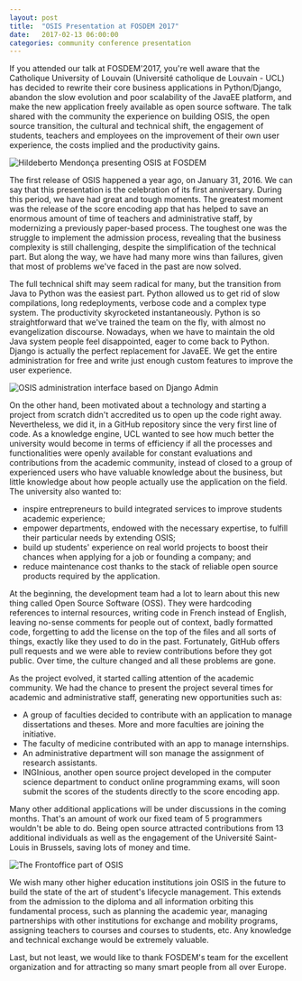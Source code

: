 ```yaml
---
layout: post
title:  "OSIS Presentation at FOSDEM 2017"
date:   2017-02-13 06:00:00
categories: community conference presentation
---
```


If you attended our talk at FOSDEM'2017, you're well aware that the Catholique
University of Louvain (Université catholique de Louvain - UCL) has decided to
rewrite their core business applications in Python/Django, abandon the slow
evolution and poor scalability of the JavaEE platform, and make the new
application freely available as open source software. The talk shared with the
community the experience on building OSIS, the open source transition, the
cultural and technical shift, the engagement of students, teachers and employees
on the improvement of their own user experience, the costs implied and the
productivity gains.

<img src="{{ site.url }}/assets/posts/fosdem-mendonca.png"
alt="Hildeberto Mendonça presenting OSIS at FOSDEM">

The first release of OSIS happened a year ago, on January 31, 2016. We can say
that this presentation is the celebration of its first anniversary. During this
period, we have had great and tough moments. The greatest moment was the release
of the score encoding app that has helped to save an enormous amount of time
of teachers and administrative staff, by modernizing a previously paper-based
process. The toughest one was the struggle to implement the admission process,
revealing that the business complexity is still challenging, despite the
simplification of the technical part. But along the way, we have had many more
wins than failures, given that most of problems we've faced in the past are now
solved.

The full technical shift may seem radical for many, but the transition from
Java to Python was the easiest part. Python allowed us to get rid of slow
compilations, long redeployments, verbose code and a complex type system. The
productivity skyrocketed instantaneously. Python is so straightforward that
we've trained the team on the fly, with almost no evangelization discourse.
Nowadays, when we have to maintain the old Java system people feel disappointed,
eager to come back to Python. Django is actually the perfect replacement for
JavaEE. We get the entire administration for free and write just enough custom
features to improve the user experience.

<img src="{{ site.url }}/assets/posts/osis-studies-administration.png"
alt="OSIS administration interface based on Django Admin">

On the other hand, been motivated about a technology and starting a project from
scratch didn't accredited us to open up the code right away. Nevertheless, we
did it, in a GitHub repository since the very first line of code. As a knowledge
engine, UCL wanted to see how much better the university would become in terms
of efficiency if all the processes and functionalities were openly available for
constant evaluations and contributions from the academic community, instead of
closed to a group of experienced users who have valuable knowledge about the
business, but little knowledge about how people actually use the application on
the field. The university also wanted to:

* inspire entrepreneurs to build integrated services to improve students
  academic experience;
* empower departments, endowed with the necessary expertise, to fulfill their
  particular needs by extending OSIS;
* build up students' experience on real world projects to boost their chances
  when applying for a job or founding a company; and
* reduce maintenance cost thanks to the stack of reliable open source products
  required by the application.

At the beginning, the development team had a lot to learn about this new thing
called Open Source Software (OSS). They were hardcoding references to internal
resources, writing code in French instead of English, leaving no-sense comments
for people out of context, badly formatted code, forgetting to add the license
on the top of the files and all sorts of things, exactly like they used to do in
the past. Fortunately, GitHub offers pull requests and we were able to review
contributions before they got public. Over time, the culture changed and all
these problems are gone.

As the project evolved, it started calling attention of the academic community.
We had the chance to present the project several times for academic and
administrative staff, generating new opportunities such as:

* A group of faculties decided to contribute with an application to manage
  dissertations and theses. More and more faculties are joining the initiative.
* The faculty of medicine contributed with an app to manage internships.
* An administrative department will son manage the assignment of research
  assistants.
* INGInious, another open source project developed in the computer science
  department to conduct online programming exams, will soon submit the scores of
  the students directly to the score encoding app.

Many other additional applications will be under discussions in the coming
months. That's an amount of work our fixed team of 5 programmers wouldn't be
able to do. Being open source attracted contributions from 13 additional
individuals as well as the engagement of the Université Saint-Louis in Brussels,
saving lots of money and time.

<img src="{{ site.url }}/assets/posts/osis-admission.jpg"
alt="The Frontoffice part of OSIS">

We wish many other higher education institutions join OSIS in the future to
build the state of the art of student's lifecycle management. This extends from
the admission to the diploma and all information orbiting this fundamental
process, such as planning the academic year, managing partnerships with other
institutions for exchange and mobility programs, assigning teachers to courses
and courses to students, etc. Any knowledge and technical exchange would be
extremely valuable.

Last, but not least, we would like to thank FOSDEM's team for the excellent
organization and for attracting so many smart people from all over Europe.
